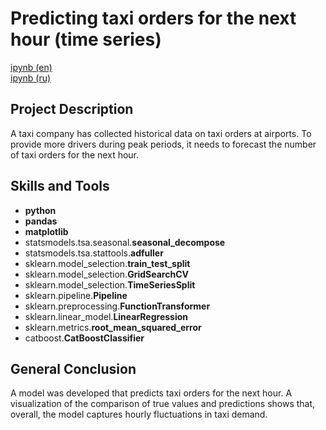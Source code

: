 # Predicting taxi orders for the next hour (time series)

[ipynb (en)](https://github.com/allenbext/Portfolio/blob/main/Predicting%20customer%20churn%20for%20a%20telecom%20operator/Predicting_customer_churn_for_a_telecom_operator_(en).ipynb)  
[ipynb (ru)](https://github.com/allenbext/Portfolio/blob/main/Predicting%20customer%20churn%20for%20a%20telecom%20operator/Predicting_customer_churn_for_a_telecom_operator_(ru).ipynb)  

## Project Description

A taxi company has collected historical data on taxi orders at airports. To provide more drivers during peak periods, it needs to forecast the number of taxi orders for the next hour.

## Skills and Tools

- **python**
- **pandas**
- **matplotlib**
- statsmodels.tsa.seasonal.**seasonal_decompose**
- statsmodels.tsa.stattools.**adfuller**
- sklearn.model_selection.**train_test_split**
- sklearn.model_selection.**GridSearchCV**
- sklearn.model_selection.**TimeSeriesSplit**
- sklearn.pipeline.**Pipeline**
- sklearn.preprocessing.**FunctionTransformer**
- sklearn.linear_model.**LinearRegression**
- sklearn.metrics.**root_mean_squared_error**
- catboost.**CatBoostClassifier**
  

## General Conclusion

A model was developed that predicts taxi orders for the next hour. A visualization of the comparison of true values ​​and predictions shows that, overall, the model captures hourly fluctuations in taxi demand. 
